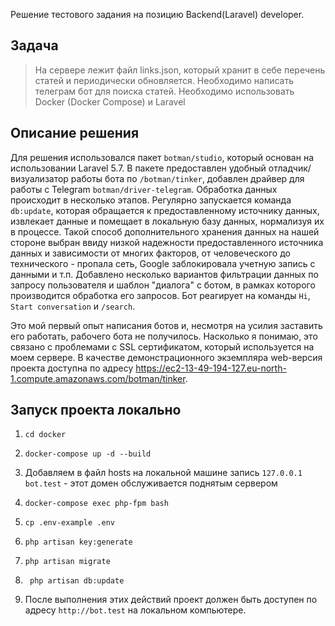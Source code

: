 Решение тестового задания на позицию Backend(Laravel) developer.

## Задача
> На сервере лежит файл links.json, который хранит в себе перечень статей и периодически обновляется. Необходимо написать телеграм бот для поиска статей. Необходимо использовать Docker (Docker Compose) и Laravel

## Описание решения
Для решения использовался пакет `botman/studio`, который основан на использовании Laravel 5.7. В пакете предоставлен удобный отладчик/визуализатор работы бота по `/botman/tinker`, добавлен драйвер для работы с Telegram `botman/driver-telegram`. 
Обработка данных происходит в несколько этапов. Регулярно запускается команда `db:update`, которая обращается к предоставленному источнику данных, извлекает данные и помещает в локальную базу данных, нормализуя их в процессе. Такой способ дополнительного хранения данных на нашей стороне выбран ввиду низкой надежности предоставленного источника данных и зависимости от многих факторов, от человеческого до технического - пропала сеть, Google заблокировала учетную запись с данными и т.п. Добавлено несколько вариантов фильтрации данных по запросу пользователя и шаблон "диалога" с ботом, в рамках которого производится обработка его запросов. Бот реагирует на команды `Hi`, `Start conversation` и `/search`.

Это мой первый опыт написания ботов и, несмотря на усилия заставить его работать, рабочего бота не получилось. Насколько я понимаю, это связано с проблемами с SSL сертификатом, который используется на моем сервере. В качестве демонстрационного экземпляра web-версия проекта доступна по адресу https://ec2-13-49-194-127.eu-north-1.compute.amazonaws.com/botman/tinker.

## Запуск проекта локально
1. `cd docker`

2. `docker-compose up -d --build`

3. Добавляем в файл hosts на локальной машине запись `127.0.0.1 bot.test` - этот домен 
   обслуживается поднятым сервером

3. `docker-compose exec php-fpm bash`

4. `cp .env-example .env`

5. `php artisan key:generate`

6. `php artisan migrate`

7. ` php artisan db:update`

8. После выполнения этих действий проект должен быть доступен по адресу `http://bot.test` на 
   локальном компьютере.

